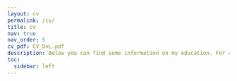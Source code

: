 ```yaml
---
layout: cv
permalink: /cv/
title: cv
nav: true
nav_order: 5
cv_pdf: CV_DvL.pdf
description: Below you can find some information on my education. For a more detailed description, please view the PDF to the right!
toc:
  sidebar: left
---
```

